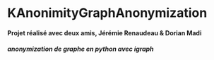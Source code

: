 # KAnonimityGraphAnonymization
#### Projet réalisé avec deux amis, Jérémie Renaudeau & Dorian Madi
##### anonymization de graphe en python avec igraph
